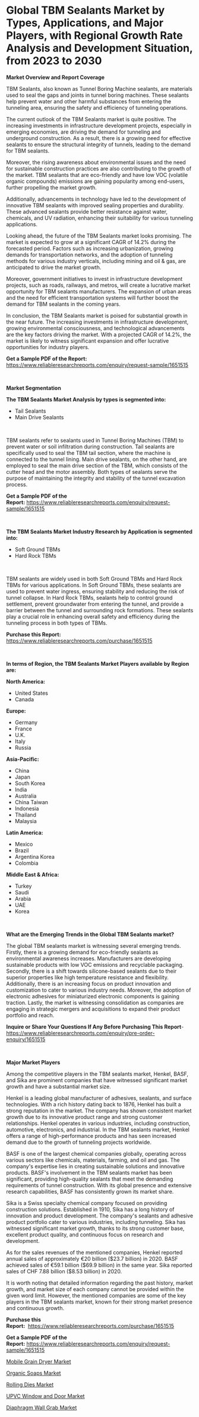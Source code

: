 <p><h1>Global TBM Sealants Market by Types, Applications, and Major Players, with Regional Growth Rate Analysis and Development Situation, from 2023 to 2030</h1></p><p><strong>Market Overview and Report Coverage</strong></p>
<p><p>TBM Sealants, also known as Tunnel Boring Machine sealants, are materials used to seal the gaps and joints in tunnel boring machines. These sealants help prevent water and other harmful substances from entering the tunneling area, ensuring the safety and efficiency of tunneling operations.</p><p>The current outlook of the TBM Sealants market is quite positive. The increasing investments in infrastructure development projects, especially in emerging economies, are driving the demand for tunneling and underground construction. As a result, there is a growing need for effective sealants to ensure the structural integrity of tunnels, leading to the demand for TBM sealants.</p><p>Moreover, the rising awareness about environmental issues and the need for sustainable construction practices are also contributing to the growth of the market. TBM sealants that are eco-friendly and have low VOC (volatile organic compounds) emissions are gaining popularity among end-users, further propelling the market growth.</p><p>Additionally, advancements in technology have led to the development of innovative TBM sealants with improved sealing properties and durability. These advanced sealants provide better resistance against water, chemicals, and UV radiation, enhancing their suitability for various tunneling applications.</p><p>Looking ahead, the future of the TBM Sealants market looks promising. The market is expected to grow at a significant CAGR of 14.2% during the forecasted period. Factors such as increasing urbanization, growing demands for transportation networks, and the adoption of tunneling methods for various industry verticals, including mining and oil & gas, are anticipated to drive the market growth.</p><p>Moreover, government initiatives to invest in infrastructure development projects, such as roads, railways, and metros, will create a lucrative market opportunity for TBM sealants manufacturers. The expansion of urban areas and the need for efficient transportation systems will further boost the demand for TBM sealants in the coming years.</p><p>In conclusion, the TBM Sealants market is poised for substantial growth in the near future. The increasing investments in infrastructure development, growing environmental consciousness, and technological advancements are the key factors driving the market. With a projected CAGR of 14.2%, the market is likely to witness significant expansion and offer lucrative opportunities for industry players.</p></p>
<p><strong>Get a Sample PDF of the Report:</strong> <a href="https://www.reliableresearchreports.com/enquiry/request-sample/1651515">https://www.reliableresearchreports.com/enquiry/request-sample/1651515</a></p>
<p>&nbsp;</p>
<p><strong>Market Segmentation</strong></p>
<p><strong>The TBM Sealants Market Analysis by types is segmented into:</strong></p>
<p><ul><li>Tail Sealants</li><li>Main Drive Sealants</li></ul></p>
<p>&nbsp;</p>
<p><p>TBM sealants refer to sealants used in Tunnel Boring Machines (TBM) to prevent water or soil infiltration during construction. Tail sealants are specifically used to seal the TBM tail section, where the machine is connected to the tunnel lining. Main drive sealants, on the other hand, are employed to seal the main drive section of the TBM, which consists of the cutter head and the motor assembly. Both types of sealants serve the purpose of maintaining the integrity and stability of the tunnel excavation process.</p></p>
<p><strong>Get a Sample PDF of the Report:</strong>&nbsp;<a href="https://www.reliableresearchreports.com/enquiry/request-sample/1651515">https://www.reliableresearchreports.com/enquiry/request-sample/1651515</a></p>
<p>&nbsp;</p>
<p><strong>The TBM Sealants Market Industry Research by Application is segmented into:</strong></p>
<p><ul><li>Soft Ground TBMs</li><li>Hard Rock TBMs</li></ul></p>
<p>&nbsp;</p>
<p><p>TBM sealants are widely used in both Soft Ground TBMs and Hard Rock TBMs for various applications. In Soft Ground TBMs, these sealants are used to prevent water ingress, ensuring stability and reducing the risk of tunnel collapse. In Hard Rock TBMs, sealants help to control ground settlement, prevent groundwater from entering the tunnel, and provide a barrier between the tunnel and surrounding rock formations. These sealants play a crucial role in enhancing overall safety and efficiency during the tunneling process in both types of TBMs.</p></p>
<p><strong>Purchase this Report:</strong>&nbsp; <a href="https://www.reliableresearchreports.com/purchase/1651515">https://www.reliableresearchreports.com/purchase/1651515</a></p>
<p>&nbsp;</p>
<p><strong>In terms of Region, the TBM Sealants Market Players available by Region are:</strong></p>
<p>
    <p> <strong> North America: </strong>
        <ul>
            <li>United States</li>
            <li>Canada</li>
        </ul>
        </p> 
    <p> <strong> Europe: </strong>
        <ul>
            <li>Germany</li>
            <li>France</li>
            <li>U.K.</li>
            <li>Italy</li>
            <li>Russia</li>
        </ul>
        </p> 
    <p> <strong> Asia-Pacific: </strong>
        <ul>
            <li>China</li>
            <li>Japan</li>
            <li>South Korea</li>
            <li>India</li>
            <li>Australia</li>
            <li>China Taiwan</li>
            <li>Indonesia</li>
            <li>Thailand</li>
            <li>Malaysia</li>
        </ul>
        </p> 
    <p> <strong> Latin America: </strong>
        <ul>
            <li>Mexico</li>
            <li>Brazil</li>
            <li>Argentina Korea</li>
            <li>Colombia</li>
        </ul>
        </p> 
    <p> <strong> Middle East & Africa: </strong>
        <ul>
            <li>Turkey</li>
            <li>Saudi</li>
            <li>Arabia</li>
            <li>UAE</li>
            <li>Korea</li>
        </ul>
    </p>
    </p>
<p>&nbsp;</p>
<p><strong>What are the Emerging Trends in the Global TBM Sealants market?</strong></p>
<p><p>The global TBM sealants market is witnessing several emerging trends. Firstly, there is a growing demand for eco-friendly sealants as environmental awareness increases. Manufacturers are developing sustainable products with low VOC emissions and recyclable packaging. Secondly, there is a shift towards silicone-based sealants due to their superior properties like high temperature resistance and flexibility. Additionally, there is an increasing focus on product innovation and customization to cater to various industry needs. Moreover, the adoption of electronic adhesives for miniaturized electronic components is gaining traction. Lastly, the market is witnessing consolidation as companies are engaging in strategic mergers and acquisitions to expand their product portfolio and reach.</p></p>
<p><strong>Inquire or Share Your Questions If Any Before Purchasing This Report</strong>- <a href="https://www.reliableresearchreports.com/enquiry/pre-order-enquiry/1651515">https://www.reliableresearchreports.com/enquiry/pre-order-enquiry/1651515</a></p>
<p>&nbsp;</p>
<p><strong>Major Market Players</strong></p>
<p><p>Among the competitive players in the TBM sealants market, Henkel, BASF, and Sika are prominent companies that have witnessed significant market growth and have a substantial market size.</p><p>Henkel is a leading global manufacturer of adhesives, sealants, and surface technologies. With a rich history dating back to 1876, Henkel has built a strong reputation in the market. The company has shown consistent market growth due to its innovative product range and strong customer relationships. Henkel operates in various industries, including construction, automotive, electronics, and industrial. In the TBM sealants market, Henkel offers a range of high-performance products and has seen increased demand due to the growth of tunneling projects worldwide.</p><p>BASF is one of the largest chemical companies globally, operating across various sectors like chemicals, materials, farming, and oil and gas. The company's expertise lies in creating sustainable solutions and innovative products. BASF's involvement in the TBM sealants market has been significant, providing high-quality sealants that meet the demanding requirements of tunnel construction. With its global presence and extensive research capabilities, BASF has consistently grown its market share.</p><p>Sika is a Swiss specialty chemical company focused on providing construction solutions. Established in 1910, Sika has a long history of innovation and product development. The company's sealants and adhesive product portfolio cater to various industries, including tunneling. Sika has witnessed significant market growth, thanks to its strong customer base, excellent product quality, and continuous focus on research and development.</p><p>As for the sales revenues of the mentioned companies, Henkel reported annual sales of approximately €20 billion ($23.7 billion) in 2020. BASF achieved sales of €59.1 billion ($69.9 billion) in the same year. Sika reported sales of CHF 7.88 billion ($8.53 billion) in 2020.</p><p>It is worth noting that detailed information regarding the past history, market growth, and market size of each company cannot be provided within the given word limit. However, the mentioned companies are some of the key players in the TBM sealants market, known for their strong market presence and continuous growth.</p></p>
<p><strong>Purchase this Report:</strong>&nbsp;&nbsp;<a href="https://www.reliableresearchreports.com/purchase/1651515">https://www.reliableresearchreports.com/purchase/1651515</a></p>
<p></p>
<p><strong>Get a Sample PDF of the Report:</strong>&nbsp;<a href="https://www.reliableresearchreports.com/enquiry/request-sample/1651515">https://www.reliableresearchreports.com/enquiry/request-sample/1651515</a></p>
<p><p><a href="https://www.linkedin.com/pulse/mobile-grain-dryer-market-size-2023-2030-global-industrial-ajgrc/">Mobile Grain Dryer Market</a></p><p><a href="https://medium.com/@anilaxhafa2022/organic-soaps-market-size-growth-forecast-2023-2030-7350be461a57">Organic Soaps Market</a></p><p><a href="https://www.linkedin.com/pulse/rolling-dies-market-size-2023-2030-global-industrial-analysis-rmqsc/">Rolling Dies Market</a></p><p><a href="https://medium.com/@sarademiri71/upvc-window-and-door-market-size-growth-forecast-2023-2030-8164a88fa3f1">UPVC Window and Door Market</a></p><p><a href="https://www.linkedin.com/pulse/decoding-diaphragm-wall-grab-market-deep-dive-latest-2n9pc/">Diaphragm Wall Grab Market</a></p></p>